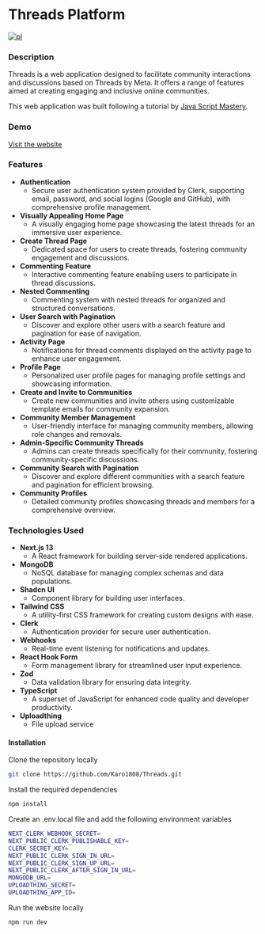 # Threads Platform

[![pl](https://img.shields.io/badge/lang-pl-red.svg)](https://github.com/YourUsername/ThreadsPlatform/blob/main/README.pl.md)

### Description

Threads is a web application designed to facilitate community interactions and discussions based on Threads by Meta. It offers a range of features aimed at creating engaging and inclusive online communities.

This web application was built following a tutorial by [Java Script Mastery](https://www.youtube.com/watch?v=O5cmLDVTgAs).

### Demo

[Visit the website](https://threads-app-karo.vercel.app/)

### Features

- **Authentication**
  - Secure user authentication system provided by Clerk, supporting email, password, and social logins (Google and GitHub), with comprehensive profile management.
- **Visually Appealing Home Page**
  - A visually engaging home page showcasing the latest threads for an immersive user experience.
- **Create Thread Page**
  - Dedicated space for users to create threads, fostering community engagement and discussions.
- **Commenting Feature**
  - Interactive commenting feature enabling users to participate in thread discussions.
- **Nested Commenting**
  - Commenting system with nested threads for organized and structured conversations.
- **User Search with Pagination**
  - Discover and explore other users with a search feature and pagination for ease of navigation.
- **Activity Page**
  - Notifications for thread comments displayed on the activity page to enhance user engagement.
- **Profile Page**
  - Personalized user profile pages for managing profile settings and showcasing information.
- **Create and Invite to Communities**
  - Create new communities and invite others using customizable template emails for community expansion.
- **Community Member Management**
  - User-friendly interface for managing community members, allowing role changes and removals.
- **Admin-Specific Community Threads**
  - Admins can create threads specifically for their community, fostering community-specific discussions.
- **Community Search with Pagination**
  - Discover and explore different communities with a search feature and pagination for efficient browsing.
- **Community Profiles**
  - Detailed community profiles showcasing threads and members for a comprehensive overview.

### Technologies Used

- **Next.js 13**
  - A React framework for building server-side rendered applications.
- **MongoDB**
  - NoSQL database for managing complex schemas and data populations.
- **Shadcn UI**
  - Component library for building user interfaces.
- **Tailwind CSS**
  - A utility-first CSS framework for creating custom designs with ease.
- **Clerk**
  - Authentication provider for secure user authentication.
- **Webhooks**
  - Real-time event listening for notifications and updates.
- **React Hook Form**
  - Form management library for streamlined user input experience.
- **Zod**
  - Data validation library for ensuring data integrity.
- **TypeScript**
  - A superset of JavaScript for enhanced code quality and developer productivity.
- **Uploadthing**
  - File upload service

#### Installation

Clone the repository locally

```bash
git clone https://github.com/Karo1808/Threads.git
```

Install the required dependencies

```bash
npm install
```

Create an .env.local file and add the following environment variables

```bash
NEXT_CLERK_WEBHOOK_SECRET=
NEXT_PUBLIC_CLERK_PUBLISHABLE_KEY=
CLERK_SECRET_KEY=
NEXT_PUBLIC_CLERK_SIGN_IN_URL=
NEXT_PUBLIC_CLERK_SIGN_UP_URL=
NEXT_PUBLIC_CLERK_AFTER_SIGN_IN_URL=
MONGODB_URL=
UPLOADTHING_SECRET=
UPLOADTHING_APP_ID=
```

Run the website locally

```bash
npm run dev
```
